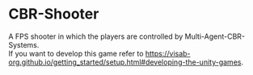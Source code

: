 # CBR-Shooter

A FPS shooter in which the players are controlled by Multi-Agent-CBR-Systems.\
If you want to develop this game refer to https://visab-org.github.io/getting_started/setup.html#developing-the-unity-games.
